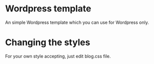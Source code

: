 # Wordpress template
An simple Wordpress template which you can use for Wordpress only.

# Changing the styles
For your own style accepting, just edit blog.css file.

